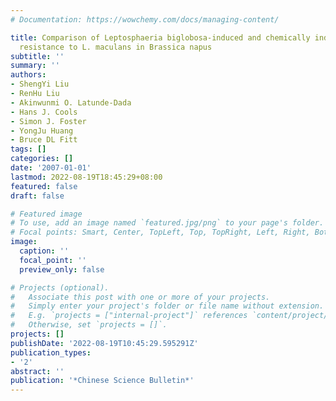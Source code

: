 ```yaml
---
# Documentation: https://wowchemy.com/docs/managing-content/

title: Comparison of Leptosphaeria biglobosa-induced and chemically induced systemic
  resistance to L. maculans in Brassica napus
subtitle: ''
summary: ''
authors:
- ShengYi Liu
- RenHu Liu
- Akinwunmi O. Latunde-Dada
- Hans J. Cools
- Simon J. Foster
- YongJu Huang
- Bruce DL Fitt
tags: []
categories: []
date: '2007-01-01'
lastmod: 2022-08-19T18:45:29+08:00
featured: false
draft: false

# Featured image
# To use, add an image named `featured.jpg/png` to your page's folder.
# Focal points: Smart, Center, TopLeft, Top, TopRight, Left, Right, BottomLeft, Bottom, BottomRight.
image:
  caption: ''
  focal_point: ''
  preview_only: false

# Projects (optional).
#   Associate this post with one or more of your projects.
#   Simply enter your project's folder or file name without extension.
#   E.g. `projects = ["internal-project"]` references `content/project/deep-learning/index.md`.
#   Otherwise, set `projects = []`.
projects: []
publishDate: '2022-08-19T10:45:29.595291Z'
publication_types:
- '2'
abstract: ''
publication: '*Chinese Science Bulletin*'
---
```

